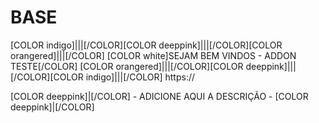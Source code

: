 # BASE
<channels>
<channel>
<name>[COLOR indigo]|||[/COLOR][COLOR deeppink]|||[/COLOR][COLOR orangered]|||[/COLOR] [COLOR white]SEJAM BEM VINDOS - ADDON TESTE[/COLOR] [COLOR orangered]|||[/COLOR][COLOR deeppink]|||[/COLOR][COLOR indigo]|||[/COLOR]</name>
<thumbnail></thumbnail>
<externallink>https://</externallink>
<fanart></fanart>
<info>


[COLOR deeppink]|[/COLOR] - ADICIONE AQUI A DESCRIÇÃO - [COLOR deeppink]|[/COLOR]</info>
</channel>
</channels>
